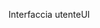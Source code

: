 <span data-ttu-id="ed858-101">Interfaccia utente</span><span class="sxs-lookup"><span data-stu-id="ed858-101">UI</span></span>